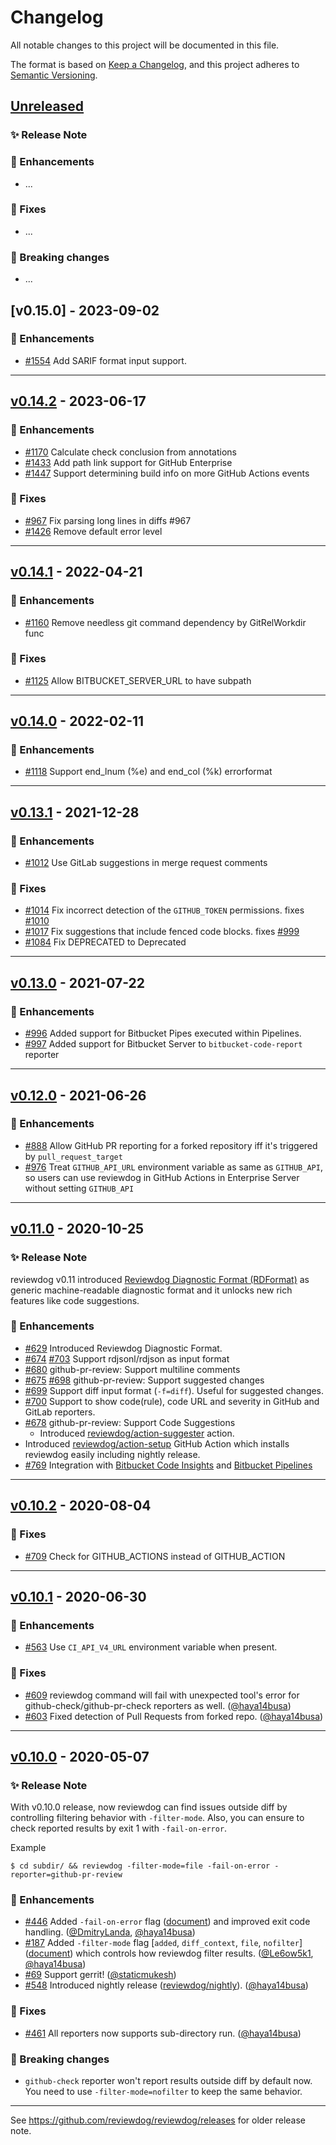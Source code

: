 # Changelog
All notable changes to this project will be documented in this file.

The format is based on [Keep a Changelog](https://keepachangelog.com/en/1.0.0/),
and this project adheres to [Semantic Versioning](https://semver.org/spec/v2.0.0.html).

## [Unreleased]

### :sparkles: Release Note <!-- optional -->

### :rocket: Enhancements
- ...

### :bug: Fixes
- ...

### :rotating_light: Breaking changes
- ...

## [v0.15.0] - 2023-09-02

### :rocket: Enhancements
- [#1554](https://github.com/reviewdog/reviewdog/pull/1554) Add SARIF format input support.

---

## [v0.14.2] - 2023-06-17

### :rocket: Enhancements
- [#1170](https://github.com/reviewdog/reviewdog/pull/1170) Calculate check conclusion from annotations
- [#1433](https://github.com/reviewdog/reviewdog/pull/1433) Add path link support for GitHub Enterprise
- [#1447](https://github.com/reviewdog/reviewdog/pull/1447) Support determining build info on more GitHub Actions events

### :bug: Fixes
- [#967](https://github.com/reviewdog/reviewdog/pull/967) Fix parsing long lines in diffs #967
- [#1426](https://github.com/reviewdog/reviewdog/pull/1426) Remove default error level

---

## [v0.14.1] - 2022-04-21

### :rocket: Enhancements
- [#1160](https://github.com/reviewdog/reviewdog/pull/1160) Remove needless git command dependency by GitRelWorkdir func

### :bug: Fixes
- [#1125](https://github.com/reviewdog/reviewdog/pull/1125) Allow BITBUCKET_SERVER_URL to have subpath

---

## [v0.14.0] - 2022-02-11

### :rocket: Enhancements
- [#1118](https://github.com/reviewdog/reviewdog/pull/1118) Support end_lnum (%e) and end_col (%k) errorformat

---

## [v0.13.1] - 2021-12-28

### :rocket: Enhancements
- [#1012](https://github.com/reviewdog/reviewdog/pull/1012) Use GitLab suggestions in merge request comments

### :bug: Fixes
- [#1014](https://github.com/reviewdog/reviewdog/pull/1014) Fix incorrect detection of the `GITHUB_TOKEN` permissions. fixes [#1010](https://github.com/reviewdog/reviewdog/issues/1010)
- [#1017](https://github.com/reviewdog/reviewdog/pull/1017) Fix suggestions that include fenced code blocks. fixes [#999](https://github.com/reviewdog/reviewdog/issues/999)
- [#1084](https://github.com/reviewdog/reviewdog/pull/1084) Fix DEPRECATED to Deprecated

---

## [v0.13.0] - 2021-07-22

### :rocket: Enhancements
- [#996](https://github.com/reviewdog/reviewdog/pull/996) Added support for Bitbucket Pipes executed within Pipelines.
- [#997](https://github.com/reviewdog/reviewdog/pull/997) Added support for Bitbucket Server to `bitbucket-code-report` reporter

---

## [v0.12.0] - 2021-06-26

### :rocket: Enhancements
- [#888](https://github.com/reviewdog/reviewdog/pull/888) Allow GitHub PR reporting for a forked repository iff it's triggered by `pull_request_target`
- [#976](https://github.com/reviewdog/reviewdog/pull/976) Treat `GITHUB_API_URL` environment variable as same as `GITHUB_API`, so users can use reviewdog in GitHub Actions in Enterprise Server without setting `GITHUB_API`

---

## [v0.11.0] - 2020-10-25

### :sparkles: Release Note
reviewdog v0.11 introduced [Reviewdog Diagnostic Format (RDFormat)](./README.md#reviewdog-diagnostic-format-rdformat)
as generic machine-readable diagnostic format and it unlocks new rich features like code suggestions.

### :rocket: Enhancements
- [#629](https://github.com/reviewdog/reviewdog/pull/629) Introduced Reviewdog Diagnostic Format.
 - [#674](https://github.com/reviewdog/reviewdog/pull/674) [#703](https://github.com/reviewdog/reviewdog/pull/703) Support rdjsonl/rdjson as input format
 - [#680](https://github.com/reviewdog/reviewdog/pull/680) github-pr-review: Support multiline comments
 - [#675](https://github.com/reviewdog/reviewdog/pull/675) [#698](https://github.com/reviewdog/reviewdog/pull/698) github-pr-review: Support suggested changes
 - [#699](https://github.com/reviewdog/reviewdog/pull/699) Support diff input format (`-f=diff`). Useful for suggested changes.
 - [#700](https://github.com/reviewdog/reviewdog/pull/700) Support to show code(rule), code URL and severity in GitHub and GitLab reporters.
- [#678](https://github.com/reviewdog/reviewdog/issues/678) github-pr-review: Support Code Suggestions
  - Introduced [reviewdog/action-suggester](https://github.com/reviewdog/action-suggester) action.
- Introduced [reviewdog/action-setup](https://github.com/reviewdog/action-setup) GitHub Action which installs reviewdog easily including nightly release.
- [#769](https://github.com/reviewdog/reviewdog/pull/769) Integration with [Bitbucket Code Insights](https://support.atlassian.com/bitbucket-cloud/docs/code-insights/) and [Bitbucket Pipelines](https://bitbucket.org/product/ru/features/pipelines)

---

## [v0.10.2] - 2020-08-04

### :bug: Fixes
- [#709](https://github.com/reviewdog/reviewdog/pull/709) Check for GITHUB_ACTIONS instead of GITHUB_ACTION

---

## [v0.10.1] - 2020-06-30

### :rocket: Enhancements
- [#563](https://github.com/reviewdog/reviewdog/issues/563) Use `CI_API_V4_URL` environment variable when present.

### :bug: Fixes
- [#609](https://github.com/reviewdog/reviewdog/issues/609) reviewdog command will fail with unexpected tool's error for github-check/github-pr-check reporters as well. ([@haya14busa])
- [#603](https://github.com/reviewdog/reviewdog/issues/603) Fixed detection of Pull Requests from forked repo. ([@haya14busa])

---

## [v0.10.0] - 2020-05-07

### :sparkles: Release Note

With v0.10.0 release, now reviewdog can find issues outside diff by controlling
filtering behavior with `-filter-mode`. Also, you can ensure to check reported
results by exit 1 with `-fail-on-error`.

Example
```shell
$ cd subdir/ && reviewdog -filter-mode=file -fail-on-error -reporter=github-pr-review
```

### :rocket: Enhancements
- [#446](https://github.com/reviewdog/reviewdog/issues/446)
  Added `-fail-on-error` flag
  ([document](https://github.com/reviewdog/reviewdog/tree/e359505275143ec85e9b114fc1ab4a4e91d04fb5#exit-codes))
  and improved exit code handling. ([@DmitryLanda](https://github.com/DmitryLanda), [@haya14busa])
- [#187](https://github.com/reviewdog/reviewdog/issues/187)
  Added `-filter-mode` flag [`added`, `diff_context`, `file`, `nofilter`]
  ([document](https://github.com/reviewdog/reviewdog/tree/e359505275143ec85e9b114fc1ab4a4e91d04fb5#filter-mode))
  which controls how reviewdog filter results. ([@Le6ow5k1](https://github.com/Le6ow5k1), [@haya14busa])
- [#69](https://github.com/reviewdog/reviewdog/issues/69) Support gerrit! ([@staticmukesh](https://github.com/staticmukesh))
- [#548](https://github.com/reviewdog/reviewdog/issues/548) Introduced nightly release ([reviewdog/nightly](https://github.com/reviewdog/nightly)). ([@haya14busa])

### :bug: Fixes
- [#461](https://github.com/reviewdog/reviewdog/issues/461) All reporters now supports sub-directory run. ([@haya14busa])

### :rotating_light: Breaking changes
- `github-check` reporter won't report results outside diff by default now. You
  need to use `-filter-mode=nofilter` to keep the same behavior.

---

See https://github.com/reviewdog/reviewdog/releases for older release note.

[Unreleased]: https://github.com/reviewdog/reviewdog/compare/v0.15.0...HEAD
[v0.10.0]: https://github.com/reviewdog/reviewdog/compare/v0.9.17...v0.10.0
[v0.10.1]: https://github.com/reviewdog/reviewdog/compare/v0.10.0...v0.10.1
[v0.10.2]: https://github.com/reviewdog/reviewdog/compare/v0.10.1...v0.10.2
[v0.11.0]: https://github.com/reviewdog/reviewdog/compare/v0.10.2...v0.11.0
[v0.12.0]: https://github.com/reviewdog/reviewdog/compare/v0.11.0...v0.12.0
[v0.13.0]: https://github.com/reviewdog/reviewdog/compare/v0.12.0...v0.13.0
[v0.13.1]: https://github.com/reviewdog/reviewdog/compare/v0.13.0...v0.13.1
[v0.14.0]: https://github.com/reviewdog/reviewdog/compare/v0.13.1...v0.14.0
[v0.14.1]: https://github.com/reviewdog/reviewdog/compare/v0.14.0...v0.14.1
[v0.14.2]: https://github.com/reviewdog/reviewdog/compare/v0.14.1...v0.14.2
[v0.14.2]: https://github.com/reviewdog/reviewdog/compare/v0.14.2...v0.15.0
[@haya14busa]: https://github.com/haya14busa
